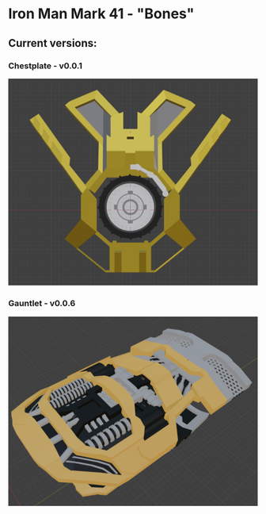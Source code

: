 # Iron Man Mark 41 - "Bones"

## Current versions:

### Chestplate - v0.0.1

![chestplate screenshot](Screenshots/Chestplate/v0.0.1.png)

### Gauntlet - v0.0.6

![gauntlet screenshot](Screenshots/Gauntlet/v0.0.6.png)

